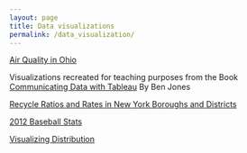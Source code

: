 ```yaml
---
layout: page
title: Data visualizations
permalink: /data_visualization/
---
```


[Air Quality in Ohio](https://public.tableau.com/views/AirQuality_17128083169780/AirQualityinOhio?:language=en-US&:sid=&:display_count=n&:origin=viz_share_link)

Visualizations recreated for teaching purposes from the Book [Communicating Data with Tableau](https://learning.oreilly.com/library/view/communicating-data-with/9781449372019/) By Ben Jones

[Recycle Ratios and Rates in New York Boroughs and Districts](https://public.tableau.com/views/ratios--rates/RatiosBarchart?:language=en-US&publish=yes&:sid=&:display_count=n&:origin=viz_share_link)

[2012 Baseball Stats](https://public.tableau.com/views/proportions--percentages/Waterfallchart?:language=en-US&:sid=&:display_count=n&:origin=viz_share_link)

[Visualizing Distribution](https://public.tableau.com/views/VisualizingDistribution/Boxplotwithmean?:language=en-US&publish=yes&:sid=&:display_count=n&:origin=viz_share_link)
